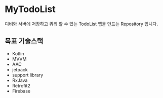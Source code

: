 # MyTodoList

디비와 서버에 저장하고 쿼리 할 수 있는 TodoList 앱을 만드는 Repository 입니다.

## 목표 기술스택
 - Kotlin
 - MVVM
 - AAC
 - jetpack
 - support library
 - RxJava
 - Retrofit2
 - Firebase
